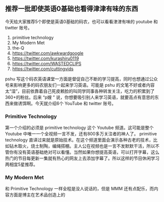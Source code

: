 推荐一批即使英语0基础也看得津津有味的东西
---

今天给大家推荐5个即使是英语0基础的码农，也可以看看津津有味的 youtube 和 tiwtter 账号。

1. primitive technology
3. My Modern Met
4. the-Q
5. https://twitter.com/awkwardgoogle
6. https://twitter.com/kurashiru0119
7. https://twitter.com/WASTEDCLlPS
8. https://twitter.com/cuttingvids

pshu 写这个码农英语课堂一方面是督促自己不断的学习提高，同时也想通过公众号来影响更多的码农朋友们一起来学习英语。可能是 pshu 的文笔不好或者内容太“湿”，目前依靠着自己死皮赖脸的叫同学同事各种转发关注，吃力的积累到了360+的粉丝。后来 “p嫂 ” 说，你想要吸引别人来学习英语，就要高点有意思的东西来做诱饵啊。今天就介绍6个 YouTube 和 twitter 账号。

###  Primitive Technology
第一个介绍的必须是 primitive technology 这个 Youtube 频道。这可能是整个 Youtube 中唯一一个全视频一言不发，还有800多万关注者的神人了。 primitive technology 直译过来就是原始技术。在这个频道里面会演示各种古老的技术，比如钻木取火，烧土制陶，编绳搭棚。主人公在视频也是一言不发默默干活，所以不管你有没有英语基础绝对可以看懂。当然如果你想提高英语，可以打开字幕，这么热门的节目每更新一集就有热心的网友上去添加字幕了。所以这样的节目休闲学习两相宜5星推荐。

### My Modern Met

和 Primitive Technology 一样全程是没人说话的，但是 MMM 还有点配乐，而内容方面是博主在艺术品创造上的


<!--stackedit_data:
eyJoaXN0b3J5IjpbLTM0ODcyNjcwNywtMTA5MjAxODk5MCwtMT
E1NzYyMTE5MSwtMTY3MjE5ODA1MywxOTQzNjIwMjQsLTEyMjIy
MzAxMjksLTM5NDQzOTg3MCwyMDI5ODE4NjM0LDE1NTUwNDY4OD
YsMTcyODc1MTMwNywtMzk3MTYzNzM1XX0=
-->